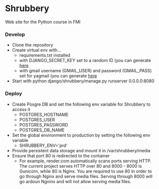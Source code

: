 # Shrubbery
Web site for the Python course in FMI

### Develop
* Clone the repository
* Create virtual env with...
  * requirements.txt installed
  * with DJANGO_SECRET_KEY set to a random ID (you can generate [here](https://djecrety.ir/)
  * with gmail username (GMAIL_USER) and password (GMAIL_PASS) set for yagmail (you can generate [here](https://myaccount.google.com/apppasswords)
* Start with python django/shrubbery/manage.py runserver 0.0.0.0:8080

### Deploy
* Create Posgre DB and set the following env variable for Shrubbery to access it
  * POSTGRES_HOSTNAME
  * POSTGRES_USER
  * POSTGRES_PASSWORD
  * POSTGRES_DB_NAME
* Set the global environment to production by setting the following env variable
  * SHRUBBERY_ENV='prd'
* Provide persistent data storage and mount it in /var/shrubbery/media
* Ensure that port 80 is redirected to the container
  * For example, render.com automatically scans ports serving HTTP. The current project serves HTTP over 80 and 8000 - 8000 is Gunicorn, while 80 is Nginx. You are required to use 80 in order to go through Nginx and serve media files. Serving through 8000 will go ardoun Ngninx and will not allow serving media files.